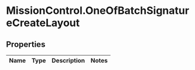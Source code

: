 # MissionControl.OneOfBatchSignatureCreateLayout

## Properties
Name | Type | Description | Notes
------------ | ------------- | ------------- | -------------
